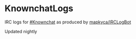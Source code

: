# KnownchatLogs
IRC logs for [#Knownchat](https://webchat.freenode.net/?channels=knownchat) as produced by [mapkyca/IRCLogBot](https://github.com/mapkyca/IRCLogBot)

Updated nightly
